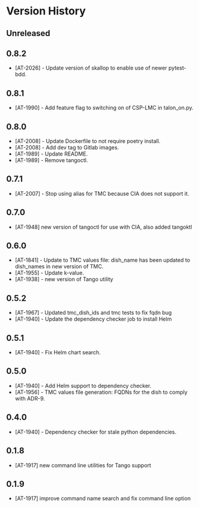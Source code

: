# Version History

## Unreleased

## 0.8.2

* [AT-2026] - Update version of skallop to enable use of newer pytest-bdd.

## 0.8.1

* [AT-1990] - Add feature flag to switching on of CSP-LMC in talon_on.py.

## 0.8.0

* [AT-2008] - Update Dockerfile to not require poetry install.
* [AT-2008] - Add dev tag to Gitlab images.
* [AT-1989] - Update README.
* [AT-1989] - Remove tangoctl.

## 0.7.1

* [AT-2007] - Stop using alias for TMC because CIA does not support it.

## 0.7.0

* [AT-1948] new version of tangoctl for use with CIA, also added tangoktl

## 0.6.0

* [AT-1841] - Update to TMC values file: dish_name has been updated to dish_names in new version of TMC.
* [AT-1955] - Update k-value.
* [AT-1938] - new version of Tango utility

## 0.5.2

* [AT-1967] - Updated tmc_dish_ids and tmc tests to fix fqdn bug
* [AT-1940] - Update the dependency checker job to install Helm

## 0.5.1

* [AT-1940] - Fix Helm chart search.

## 0.5.0

* [AT-1940] - Add Helm support to dependency checker.
* [AT-1956] - TMC values file generation: FQDNs for the dish to comply with ADR-9.

## 0.4.0

* [AT-1940] - Dependency checker for stale python dependencies.

## 0.1.8

* [AT-1917] new command line utilities for Tango support

## 0.1.9

* [AT-1917] improve command name search and fix command line option

